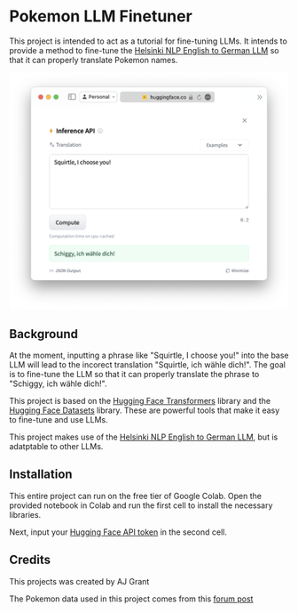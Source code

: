 # Pokemon LLM Finetuner

This project is intended to act as a tutorial for fine-tuning LLMs. It intends to provide a method to fine-tune the [Helsinki NLP English to German LLM](https://huggingface.co/Helsinki-NLP/opus-mt-en-de) so that it can properly translate Pokemon names.

![Alt Text](images/InterfaceAPI.png)

## Background

At the moment, inputting a phrase like "Squirtle, I choose you!" into the base LLM will lead to the incorect translation "Squirtle, ich wähle dich!". The goal is to fine-tune the LLM so that it can properly translate the phrase to "Schiggy, ich wähle dich!".

This project is based on the [Hugging Face Transformers](https://huggingface.co/transformers/) library and the [Hugging Face Datasets](https://huggingface.co/docs/datasets/) library. These are powerful tools that make it easy to fine-tune and use LLMs.

This project makes use of the [Helsinki NLP English to German LLM](https://huggingface.co/Helsinki-NLP/opus-mt-en-de), but is adatptable to other LLMs.

## Installation

This entire project can run on the free tier of Google Colab. Open the provided notebook in Colab and run the first cell to install the necessary libraries.

Next, input your [Hugging Face API token](https://huggingface.co/docs/hub/en/security-tokens) in the second cell.

## Credits

This projects was created by AJ Grant

The Pokemon data used in this project comes from this [forum post](https://www.pokecommunity.com/threads/international-list-of-names-in-csv.460446/)
